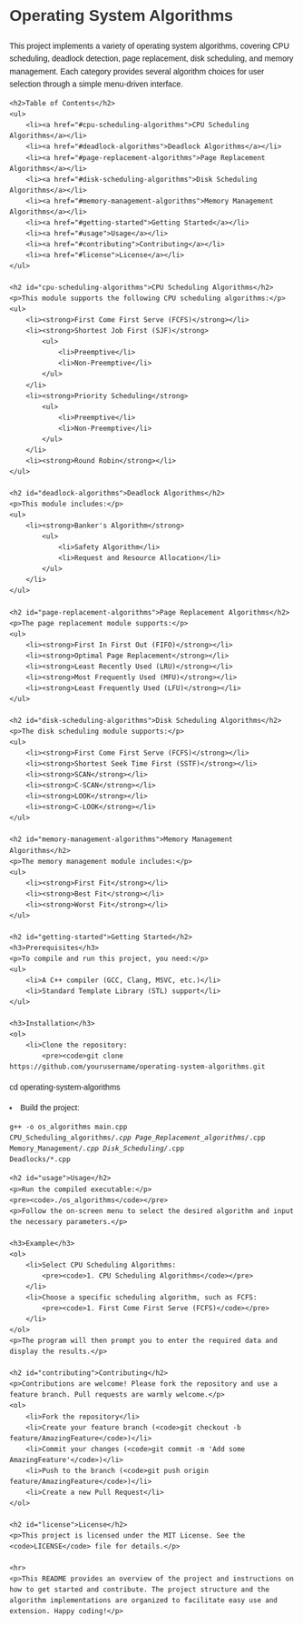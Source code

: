 <!DOCTYPE html>
<html lang="en">
<head>
    <meta charset="UTF-8">
    <meta name="viewport" content="width=device-width, initial-scale=1.0">
    <title>Operating System Algorithms</title>
    <style>
        body {
            font-family: Arial, sans-serif;
            line-height: 1.6;
        }
        h1, h2, h3 {
            color: #333;
        }
        ul {
            list-style: none;
            padding: 0;
        }
        ul li {
            margin: 5px 0;
        }
        a {
            color: #007BFF;
            text-decoration: none;
        }
        a:hover {
            text-decoration: underline;
        }
    </style>
</head>
<body>
    <h1>Operating System Algorithms</h1>
    <p>This project implements a variety of operating system algorithms, covering CPU scheduling, deadlock detection, page replacement, disk scheduling, and memory management. Each category provides several algorithm choices for user selection through a simple menu-driven interface.</p>

    <h2>Table of Contents</h2>
    <ul>
        <li><a href="#cpu-scheduling-algorithms">CPU Scheduling Algorithms</a></li>
        <li><a href="#deadlock-algorithms">Deadlock Algorithms</a></li>
        <li><a href="#page-replacement-algorithms">Page Replacement Algorithms</a></li>
        <li><a href="#disk-scheduling-algorithms">Disk Scheduling Algorithms</a></li>
        <li><a href="#memory-management-algorithms">Memory Management Algorithms</a></li>
        <li><a href="#getting-started">Getting Started</a></li>
        <li><a href="#usage">Usage</a></li>
        <li><a href="#contributing">Contributing</a></li>
        <li><a href="#license">License</a></li>
    </ul>

    <h2 id="cpu-scheduling-algorithms">CPU Scheduling Algorithms</h2>
    <p>This module supports the following CPU scheduling algorithms:</p>
    <ul>
        <li><strong>First Come First Serve (FCFS)</strong></li>
        <li><strong>Shortest Job First (SJF)</strong>
            <ul>
                <li>Preemptive</li>
                <li>Non-Preemptive</li>
            </ul>
        </li>
        <li><strong>Priority Scheduling</strong>
            <ul>
                <li>Preemptive</li>
                <li>Non-Preemptive</li>
            </ul>
        </li>
        <li><strong>Round Robin</strong></li>
    </ul>

    <h2 id="deadlock-algorithms">Deadlock Algorithms</h2>
    <p>This module includes:</p>
    <ul>
        <li><strong>Banker's Algorithm</strong>
            <ul>
                <li>Safety Algorithm</li>
                <li>Request and Resource Allocation</li>
            </ul>
        </li>
    </ul>

    <h2 id="page-replacement-algorithms">Page Replacement Algorithms</h2>
    <p>The page replacement module supports:</p>
    <ul>
        <li><strong>First In First Out (FIFO)</strong></li>
        <li><strong>Optimal Page Replacement</strong></li>
        <li><strong>Least Recently Used (LRU)</strong></li>
        <li><strong>Most Frequently Used (MFU)</strong></li>
        <li><strong>Least Frequently Used (LFU)</strong></li>
    </ul>

    <h2 id="disk-scheduling-algorithms">Disk Scheduling Algorithms</h2>
    <p>The disk scheduling module supports:</p>
    <ul>
        <li><strong>First Come First Serve (FCFS)</strong></li>
        <li><strong>Shortest Seek Time First (SSTF)</strong></li>
        <li><strong>SCAN</strong></li>
        <li><strong>C-SCAN</strong></li>
        <li><strong>LOOK</strong></li>
        <li><strong>C-LOOK</strong></li>
    </ul>

    <h2 id="memory-management-algorithms">Memory Management Algorithms</h2>
    <p>The memory management module includes:</p>
    <ul>
        <li><strong>First Fit</strong></li>
        <li><strong>Best Fit</strong></li>
        <li><strong>Worst Fit</strong></li>
    </ul>

    <h2 id="getting-started">Getting Started</h2>
    <h3>Prerequisites</h3>
    <p>To compile and run this project, you need:</p>
    <ul>
        <li>A C++ compiler (GCC, Clang, MSVC, etc.)</li>
        <li>Standard Template Library (STL) support</li>
    </ul>

    <h3>Installation</h3>
    <ol>
        <li>Clone the repository:
            <pre><code>git clone https://github.com/yourusername/operating-system-algorithms.git
cd operating-system-algorithms</code></pre>
        </li>
        <li>Build the project:
            <pre><code>g++ -o os_algorithms main.cpp CPU_Scheduling_algorithms/*.cpp Page_Replacement_algorithms/*.cpp Memory_Management/*.cpp Disk_Scheduling/*.cpp Deadlocks/*.cpp</code></pre>
        </li>
    </ol>

    <h2 id="usage">Usage</h2>
    <p>Run the compiled executable:</p>
    <pre><code>./os_algorithms</code></pre>
    <p>Follow the on-screen menu to select the desired algorithm and input the necessary parameters.</p>

    <h3>Example</h3>
    <ol>
        <li>Select CPU Scheduling Algorithms:
            <pre><code>1. CPU Scheduling Algorithms</code></pre>
        </li>
        <li>Choose a specific scheduling algorithm, such as FCFS:
            <pre><code>1. First Come First Serve (FCFS)</code></pre>
        </li>
    </ol>
    <p>The program will then prompt you to enter the required data and display the results.</p>

    <h2 id="contributing">Contributing</h2>
    <p>Contributions are welcome! Please fork the repository and use a feature branch. Pull requests are warmly welcome.</p>
    <ol>
        <li>Fork the repository</li>
        <li>Create your feature branch (<code>git checkout -b feature/AmazingFeature</code>)</li>
        <li>Commit your changes (<code>git commit -m 'Add some AmazingFeature'</code>)</li>
        <li>Push to the branch (<code>git push origin feature/AmazingFeature</code>)</li>
        <li>Create a new Pull Request</li>
    </ol>

    <h2 id="license">License</h2>
    <p>This project is licensed under the MIT License. See the <code>LICENSE</code> file for details.</p>

    <hr>
    <p>This README provides an overview of the project and instructions on how to get started and contribute. The project structure and the algorithm implementations are organized to facilitate easy use and extension. Happy coding!</p>
</body>
</html>
